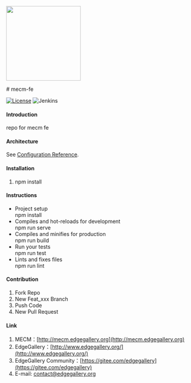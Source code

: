 <p align="left">
<img src="https://images.gitee.com/uploads/images/2020/1222/091155_70a1217a_7625361.png" width="200">
</p>
# mecm-fe

[![License](https://img.shields.io/badge/License-Apache%202.0-blue.svg)](https://opensource.org/licenses/Apache-2.0)
![Jenkins](https://img.shields.io/jenkins/build?jobUrl=http%3A%2F%2Fjenkins.edgegallery.org%2Fview%2FMEC-PLATFORM-BUILD%2Fjob%2Fmecm-meo-frontend-docker-image-update-daily-master%2F)

#### Introduction
repo for mecm fe

#### Architecture
See [Configuration Reference](https://cli.vuejs.org/config/).


#### Installation

1. npm install


#### Instructions

- Project setup  
npm install
- Compiles and hot-reloads for development  
npm run serve
- Compiles and minifies for production  
npm run build
- Run your tests  
npm run test
- Lints and fixes files  
npm run lint


#### Contribution

1.  Fork Repo
2.  New Feat_xxx Branch
3.  Push Code
4.  New Pull Request


#### Link

1.  MECM：[http://mecm.edgegallery.org](http://mecm.edgegallery.org)
2.  EdgeGallery：[http://www.edgegallery.org/](http://www.edgegallery.org/)
3.  EdgeGallery Community：[https://gitee.com/edgegallery](https://gitee.com/edgegallery)
4.  E-mail: contact@edgegallery.org

